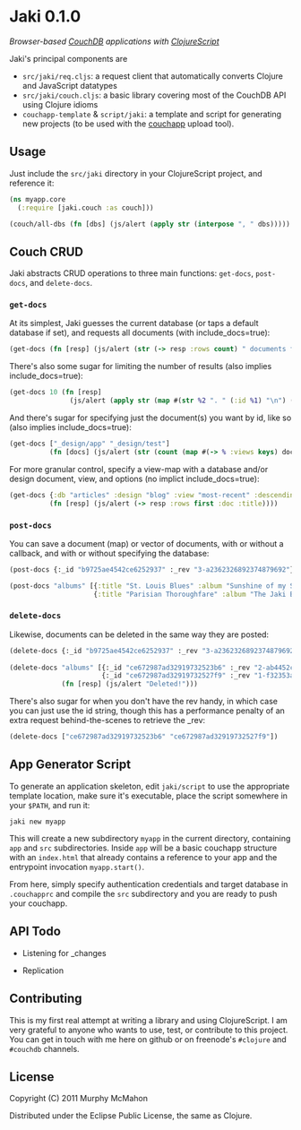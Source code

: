 Jaki 0.1.0
==========
*Browser-based [CouchDB](http://couchdb.apache.org) applications with [ClojureScript](http://github.com/clojure/clojurescript)*

Jaki's principal components are

* `src/jaki/req.cljs`: a request client that automatically converts Clojure and JavaScript datatypes
* `src/jaki/couch.cljs`: a basic library covering most of the CouchDB API using Clojure idioms
* `couchapp-template` & `script/jaki`: a template and script for generating new projects (to be used with the [couchapp](https://github.com/couchapp/couchapp) upload tool).

Usage
-----

Just include the `src/jaki` directory in your ClojureScript project, and reference it:

```clojure
(ns myapp.core
  (:require [jaki.couch :as couch]))

(couch/all-dbs (fn [dbs] (js/alert (apply str (interpose ", " dbs)))))
```

Couch CRUD
----------

Jaki abstracts CRUD operations to three main functions: `get-docs`, `post-docs`, and `delete-docs`.

### `get-docs`

At its simplest, Jaki guesses the current database (or taps a default database if set), and requests all documents (with include_docs=true):

```clojure
(get-docs (fn [resp] (js/alert (str (-> resp :rows count) " documents found!"))))
```

There's also some sugar for limiting the number of results (also implies include_docs=true):

```clojure
(get-docs 10 (fn [resp] 
               (js/alert (apply str (map #(str %2 ". " (:id %1) "\n") (:rows resp) (iterate inc 1))))))
```

And there's sugar for specifying just the document(s) you want by id, like so (also implies include_docs=true):

```clojure
(get-docs ["_design/app" "_design/test"]
          (fn [docs] (js/alert (str (count (map #(-> % :views keys) docs)) " total views found"))))
```

For more granular control, specify a view-map with a database and/or design document, view, and options (no implict include_docs=true):

```clojure
(get-docs {:db "articles" :design "blog" :view "most-recent" :descending true :include_docs true :limit 10}
          (fn [resp] (js/alert (-> resp :rows first :doc :title))))
```

### `post-docs`

You can save a document (map) or vector of documents, with or without a callback, and with or 
without specifying the database:

```clojure
(post-docs {:_id "b9725ae4542ce6252937" :_rev "3-a2362326892374879692"} (fn [resp] (js/alert "Updated!")))

(post-docs "albums" [{:title "St. Louis Blues" :album "Sunshine of my Soul" :recorded -68508000000}
                     {:title "Parisian Thoroughfare" :album "The Jaki Byard Experience" :recorded -40683600000}])
```

### `delete-docs`

Likewise, documents can be deleted in the same way they are posted:

```clojure
(delete-docs {:_id "b9725ae4542ce6252937" :_rev "3-a2362326892374879692"})
	
(delete-docs "albums" [{:_id "ce672987ad32919732523b6" :_rev "2-ab4452cd382236274346"}
                       {:_id "ce672987ad32919732527f9" :_rev "1-f32353a25bc544574232"}]
             (fn [resp] (js/alert "Deleted!")))
```

There's also sugar for when you don't have the rev handy, in which case you can just use the
id string, though this has a performance penalty of an extra request behind-the-scenes to retrieve
the _rev:

```clojure
(delete-docs ["ce672987ad32919732523b6" "ce672987ad32919732527f9"])
```

App Generator Script
--------------------

To generate an application skeleton, edit `jaki/script` to use the appropriate template location, make sure it's executable,
place the script somewhere in your `$PATH`, and run it:

    jaki new myapp

This will create a new subdirectory `myapp` in the current directory, containing `app` and `src` subdirectories. Inside `app`
will be a basic couchapp structure with an `index.html` that already contains a reference to your app and the entrypoint invocation
`myapp.start()`.

From here, simply specify authentication credentials and target database in `.couchapprc` and compile the `src` subdirectory
and you are ready to push your couchapp.


API Todo
--------

- Listening for _changes

- Replication

Contributing
------------

This is my first real attempt at writing a library and using ClojureScript. I am very grateful to anyone who wants to use, test,
or contribute to this project. You can get in touch with me here on github or on freenode's `#clojure` and `#couchdb` channels.


License
-------

Copyright (C) 2011 Murphy McMahon

Distributed under the Eclipse Public License, the same as Clojure.

